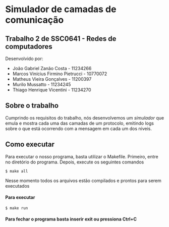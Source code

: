 # Simulador de camadas de comunicação 

<h2>Trabalho 2 de SSC0641 - Redes de computadores</h2>

Desenvolvido por:
<ul>
  <li>João Gabriel Zanão Costa          - 11234266</li>
  <li>Marcos Vinícius Firmino Pietrucci  - 10770072</li>
  <li>Matheus Vieira Gonçalves          - 11200397</li>
  <li>Murilo Mussatto                   - 11234245</li>
  <li>Thiago Henrique Vicentini         - 11234270</li>
</ul>

<h2>Sobre o trabalho</h2>

Cumprindo os requisitos do trabalho, nós desenvolvemos um <i>simulador</i> que emula e mostra cada uma das camadas de um protocolo, emitindo logs sobre o que está ocorrendo com a mensagem em cada um dos niveis.

<h2>Como executar</h2>

Para executar o nosso programa, basta utilizar o Makefile. Primeiro, entre no diretório do programa. Depois, execute os seguintes comandos

<code>$ make all</code> 

Nesse momento todos os arquivos estão compilados e prontos para serem executados

<h4>Para executar</h4>

<code>$ make run</code>

<h4>Para fechar o programa basta inserir exit ou pressiona Ctrl+C</h4>

